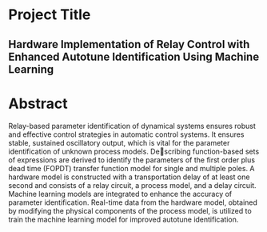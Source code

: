 # Project Title
## Hardware Implementation of Relay Control with Enhanced Autotune Identification Using Machine Learning

# Abstract
Relay-based parameter identification of dynamical systems ensures robust and effective
control strategies in automatic control systems. It ensures stable, sustained oscillatory
output, which is vital for the parameter identification of unknown process models. Describing function-based sets of expressions are derived to identify the parameters of the
first order plus dead time (FOPDT) transfer function model for single and multiple poles.
A hardware model is constructed with a transportation delay of at least one second and
consists of a relay circuit, a process model, and a delay circuit. Machine learning models
are integrated to enhance the accuracy of parameter identification. Real-time data from the
hardware model, obtained by modifying the physical components of the process model, is
utilized to train the machine learning model for improved autotune identification.
